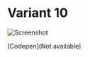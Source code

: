 # Variant 10

![Screenshot](https://raw.githubusercontent.com/aayusharyan/last-page-collection/main/variant0/og.png)

[Codepen](Not available)
